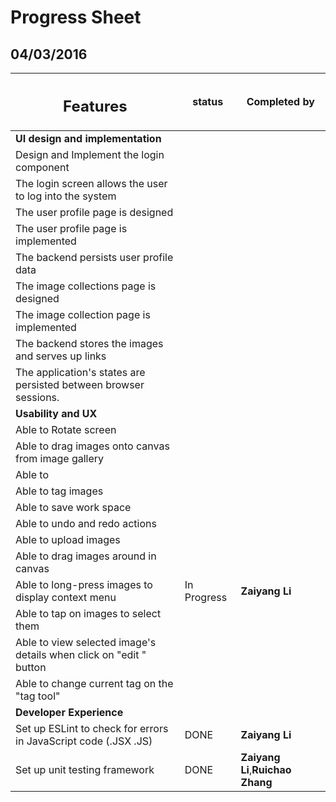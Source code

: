 Progress Sheet
============
04/03/2016
-------------

|<h2>Features</h2>|status|Completed by|
|----|-----|-----|
|**UI design and implementation**|
|Design and Implement the login component|  | |
|The login screen allows the user to log into the system|||
|The user profile page is designed|||
|The user profile page is implemented|||
|The backend persists user profile data|||
|The image collections page is designed|||
|The image collection page is implemented|||
|The backend stores the images and serves up links|||
|The application's states are persisted between browser sessions.|||
|**Usability and UX**|
|Able to Rotate screen|||
|Able to drag images onto canvas from image gallery|||
|Able to |||
|Able to tag images|||
|Able to save work space|||
|Able to undo and redo actions|||
|Able to upload images|||
|Able to drag images around in canvas|||
|Able to long-press images to display context menu|In Progress|**Zaiyang Li**|
|Able to tap on images to select them|||
|Able to view selected image's details when click on "edit " button |||
|Able to change current tag on the "tag tool" |||
|**Developer Experience**|
|Set up ESLint to check for errors in JavaScript code (.JSX .JS)|DONE|**Zaiyang Li**|
|Set up unit testing framework |DONE|**Zaiyang Li**,**Ruichao Zhang**|